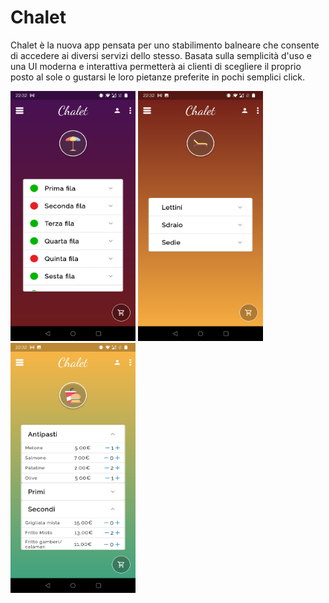 # Chalet
Chalet è la nuova app pensata per uno stabilimento balneare che consente di accedere ai diversi servizi dello stesso. Basata sulla semplicità d'uso e una UI moderna e interattiva permetterà ai clienti di scegliere il proprio posto al sole o gustarsi le loro pietanze preferite in pochi semplici click.

<img src="/screenshots/ombrelloni.jpg" alt="drawing" width="200" height="400" />

<img src="/screenshots/lettini.jpg" alt="drawing" width="200" height="400" />

<img src="/screenshots/ristorante.jpg" alt="drawing" width="200" height="400" />


